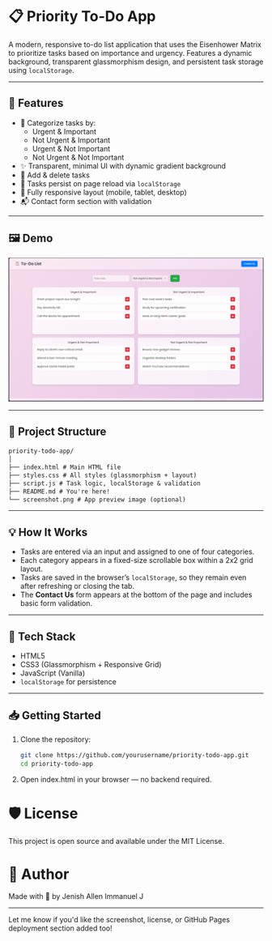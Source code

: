 # 📋 Priority To-Do App

A modern, responsive to-do list application that uses the Eisenhower Matrix to prioritize tasks based on importance and urgency. Features a dynamic background, transparent glassmorphism design, and persistent task storage using `localStorage`.

---

## 🚀 Features

- 🧠 Categorize tasks by:
  - Urgent & Important
  - Not Urgent & Important
  - Urgent & Not Important
  - Not Urgent & Not Important
- ✨ Transparent, minimal UI with dynamic gradient background
- 📝 Add & delete tasks
- 💾 Tasks persist on page reload via `localStorage`
- 📱 Fully responsive layout (mobile, tablet, desktop)
- 📬 Contact form section with validation

---

## 🖼️ Demo

![Screenshot](./screenshot.png) <!-- Replace with actual screenshot path -->

---

## 📂 Project Structure
```
priority-todo-app/
│
├── index.html # Main HTML file
├── styles.css # All styles (glassmorphism + layout)
├── script.js # Task logic, localStorage & validation
├── README.md # You're here!
└── screenshot.png # App preview image (optional)
```

---

## 💡 How It Works

- Tasks are entered via an input and assigned to one of four categories.
- Each category appears in a fixed-size scrollable box within a 2x2 grid layout.
- Tasks are saved in the browser’s `localStorage`, so they remain even after refreshing or closing the tab.
- The **Contact Us** form appears at the bottom of the page and includes basic form validation.

---

## 🔧 Tech Stack

- HTML5
- CSS3 (Glassmorphism + Responsive Grid)
- JavaScript (Vanilla)
- `localStorage` for persistence

---

## 📥 Getting Started

1. Clone the repository:
   ```bash
   git clone https://github.com/yourusername/priority-todo-app.git
   cd priority-todo-app
   ```
2. Open index.html in your browser — no backend required.

# 🛡️ License
This project is open source and available under the MIT License.

# 🙌 Author
Made with 💙 by Jenish Allen Immanuel J

---

Let me know if you'd like the screenshot, license, or GitHub Pages deployment section added too!
